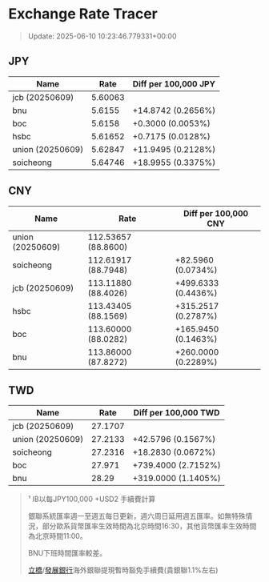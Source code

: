 # Exchange Rate Tracer

> Update: 2025-06-10 10:23:46.779331+00:00

## JPY

| Name             |    Rate | Diff per 100,000 JPY   |
|------------------|---------|------------------------|
| jcb (20250609)   | 5.60063 |                        |
| bnu              | 5.6155  | +14.8742 (0.2656%)     |
| boc              | 5.6158  | +0.3000 (0.0053%)      |
| hsbc             | 5.61652 | +0.7175 (0.0128%)      |
| union (20250609) | 5.62847 | +11.9495 (0.2128%)     |
| soicheong        | 5.64746 | +18.9955 (0.3375%)     |

## CNY

| Name             | Rate                | Diff per 100,000 CNY   |
|------------------|---------------------|------------------------|
| union (20250609) | 112.53657	(88.8600) |                        |
| soicheong        | 112.61917	(88.7948) | +82.5960 (0.0734%)     |
| jcb (20250609)   | 113.11880	(88.4026) | +499.6333 (0.4436%)    |
| hsbc             | 113.43405	(88.1569) | +315.2517 (0.2787%)    |
| boc              | 113.60000	(88.0282) | +165.9450 (0.1463%)    |
| bnu              | 113.86000	(87.8272) | +260.0000 (0.2289%)    |

## TWD

| Name             |    Rate | Diff per 100,000 TWD   |
|------------------|---------|------------------------|
| jcb (20250609)   | 27.1707 |                        |
| union (20250609) | 27.2133 | +42.5796 (0.1567%)     |
| soicheong        | 27.2316 | +18.2830 (0.0672%)     |
| boc              | 27.971  | +739.4000 (2.7152%)    |
| bnu              | 28.29   | +319.0000 (1.1405%)    |


> ¹ IB以每JPY100,000 +USD2 手續費計算
>
> 銀聯系統匯率週一至週五每日更新，週六周日延用週五匯率。如無特殊情況，部分歐系貨幣匯率生效時間為北京時間16:30，其他貨幣匯率生效時間為北京時間11:00。
>
> BNU下班時間匯率較差。
>
> [立橋](https://www.wlbank.com.mo/uploads/ueditor/file/20181211/1544536513900230.pdf)/[發展銀行](https://www.mdb.com.mo/Service_Charges_20230728.pdf)海外銀聯提現暫時豁免手續費(貴銀聯1.1%左右)

